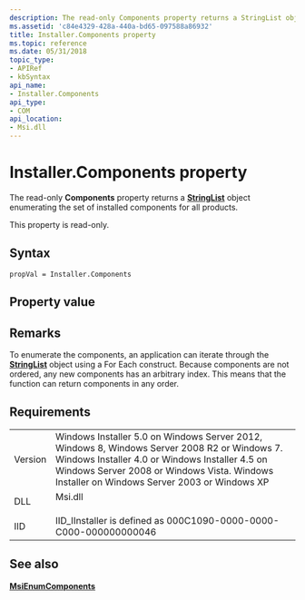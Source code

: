 ```yaml
---
description: The read-only Components property returns a StringList object enumerating the set of installed components for all products.
ms.assetid: 'c84e4329-428a-440a-bd65-097588a86932'
title: Installer.Components property
ms.topic: reference
ms.date: 05/31/2018
topic_type: 
- APIRef
- kbSyntax
api_name: 
- Installer.Components
api_type: 
- COM
api_location: 
- Msi.dll
---
```


# Installer.Components property

The read-only **Components** property returns a [**StringList**](stringlist-object.md) object enumerating the set of installed components for all products.

This property is read-only.

## Syntax


```JScript
propVal = Installer.Components
```



## Property value

## Remarks

To enumerate the components, an application can iterate through the [**StringList**](stringlist-object.md) object using a For Each construct. Because components are not ordered, any new components has an arbitrary index. This means that the function can return components in any order.

## Requirements



|                    |                                                                                                                                                                                                                                                         |
|--------------------|---------------------------------------------------------------------------------------------------------------------------------------------------------------------------------------------------------------------------------------------------------|
| Version<br/> | Windows Installer 5.0 on Windows Server 2012, Windows 8, Windows Server 2008 R2 or Windows 7. Windows Installer 4.0 or Windows Installer 4.5 on Windows Server 2008 or Windows Vista. Windows Installer on Windows Server 2003 or Windows XP<br/> |
| DLL<br/>     | <dl> <dt>Msi.dll</dt> </dl>                                                                                                                                                                      |
| IID<br/>     | IID\_IInstaller is defined as 000C1090-0000-0000-C000-000000000046<br/>                                                                                                                                                                           |



## See also

<dl> <dt>

[**MsiEnumComponents**](/windows/desktop/api/Msi/nf-msi-msienumcomponentsa)
</dt> </dl>

 

 




